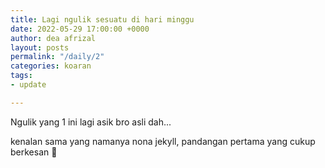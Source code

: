 ```yaml
---
title: Lagi ngulik sesuatu di hari minggu
date: 2022-05-29 17:00:00 +0000
author: dea afrizal
layout: posts
permalink: "/daily/2"
categories: koaran
tags:
- update

---
```

Ngulik yang 1 ini lagi asik bro asli dah...

kenalan sama yang namanya nona jekyll, pandangan pertama yang cukup berkesan 💖
